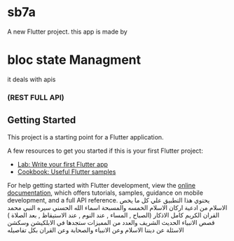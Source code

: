 # sb7a

A new Flutter project.
this app is made by <h1>bloc state Managment</h1> it deals with apis <h3>(REST FULL API)</h3>

## Getting Started

This project is a starting point for a Flutter application.

A few resources to get you started if this is your first Flutter project:

- [Lab: Write your first Flutter app](https://docs.flutter.dev/get-started/codelab)
- [Cookbook: Useful Flutter samples](https://docs.flutter.dev/cookbook)

For help getting started with Flutter development, view the
[online documentation](https://docs.flutter.dev/), which offers tutorials,
samples, guidance on mobile development, and a full API reference.
يحتوي هذا التطبيق علي كل ما يخص الاسلام من ادعية  اركان الاسلام الخمسه والمسبحة اسماء الله الحسني سيره النبي محمد القران الكريم كامل الاذكار (الصباح , المساء , عند النوم , عند الاستيقاظ , بعد  الصلاة ) قصص الانبياء الحديث الشريف والعدد من المميزات ستجدها في الابلكيشن وسكشن الاسئلة عن ديننا الاسلام وعن الانبياء والصحابة وعن القران بكل تفاصيله
